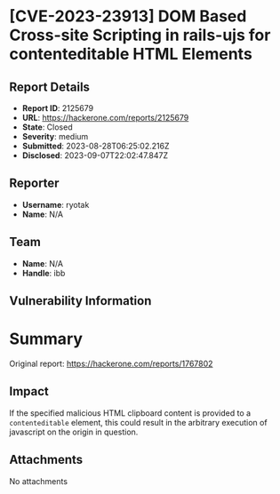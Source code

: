 # [CVE-2023-23913] DOM Based Cross-site Scripting in rails-ujs for contenteditable HTML Elements

## Report Details
- **Report ID**: 2125679
- **URL**: https://hackerone.com/reports/2125679
- **State**: Closed
- **Severity**: medium
- **Submitted**: 2023-08-28T06:25:02.216Z
- **Disclosed**: 2023-09-07T22:02:47.847Z

## Reporter
- **Username**: ryotak
- **Name**: N/A

## Team
- **Name**: N/A
- **Handle**: ibb

## Vulnerability Information
# Summary
Original report: https://hackerone.com/reports/1767802

## Impact

If the specified malicious HTML clipboard content is provided to a `contenteditable` element, this could result in the arbitrary execution of javascript on the origin in question.

## Attachments
No attachments
